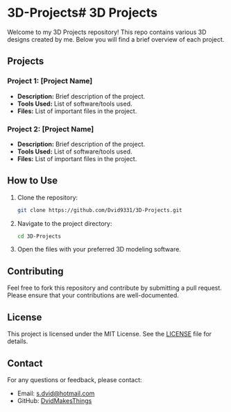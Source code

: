 # 3D-Projects# 3D Projects

Welcome to my 3D Projects repository! This repo contains various 3D designs created by me. Below you will find a brief overview of each project.

## Projects

### Project 1: [Project Name]
- **Description:** Brief description of the project.
- **Tools Used:** List of software/tools used.
- **Files:** List of important files in the project.

### Project 2: [Project Name]
- **Description:** Brief description of the project.
- **Tools Used:** List of software/tools used.
- **Files:** List of important files in the project.

## How to Use

1. Clone the repository:
    ```bash
    git clone https://github.com/Dvid9331/3D-Projects.git
    ```
2. Navigate to the project directory:
    ```bash
    cd 3D-Projects
    ```
3. Open the files with your preferred 3D modeling software.

## Contributing

Feel free to fork this repository and contribute by submitting a pull request. Please ensure that your contributions are well-documented.

## License

This project is licensed under the MIT License. See the [LICENSE](LICENSE) file for details.

## Contact
For any questions or feedback, please contact:
- Email: [s.dvid@hotmail.com](mailto:s.dvid@hotmail.com)
- GitHub: [DvidMakesThings](https://github.com/DvidMakesThings)
